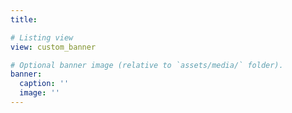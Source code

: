 ```yaml
---
title: 

# Listing view
view: custom_banner

# Optional banner image (relative to `assets/media/` folder).
banner:
  caption: ''
  image: ''
---
```


